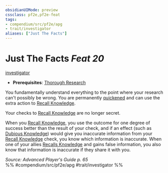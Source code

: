 ```yaml
---
obsidianUIMode: preview
cssclass: pf2e,pf2e-feat
tags:
- compendium/src/pf2e/apg
- trait/investigator
aliases: ["Just The Facts"]
---
```

# Just The Facts  *Feat 20*  
[investigator](rules/traits/investigator-apg.md)  

- **Prerequisites**: [Thorough Research](compendium/feats/thorough-research-apg.md)

You fundamentally understand everything to the point where your research can't possibly be wrong. You are permanently [quickened](rules/conditions.md#Quickened) and can use the extra action to [Recall Knowledge](rules/actions/recall-knowledge.md).

Your checks to [Recall Knowledge](rules/actions/recall-knowledge.md) are no longer secret.

When you [Recall Knowledge](rules/actions/recall-knowledge.md), you use the outcome for one degree of success better than the result of your check, and if an effect (such as [Dubious Knowledge](compendium/feats/dubious-knowledge.md)) would give you inaccurate information from your [Recall Knowledge](rules/actions/recall-knowledge.md) check, you know which information is inaccurate. When one of your allies [Recalls Knowledge](rules/actions/recall-knowledge.md) and gains false information, you also know that information is inaccurate if they share it with you.

*Source: Advanced Player's Guide p. 65*  
%% #compendium/src/pf2e/apg #trait/investigator %%